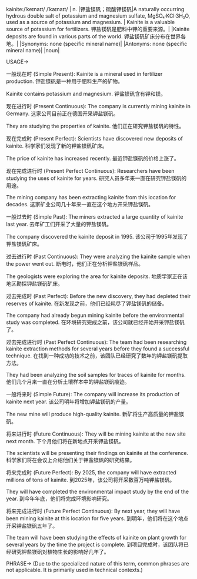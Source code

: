 kainite:/ˈkeɪnaɪt/ /ˈkaɪnaɪt/ | n. |钾盐镁矾；硫酸钾镁矾|A naturally occurring hydrous double salt of potassium and magnesium sulfate, MgSO₄·KCl·3H₂O, used as a source of potassium and magnesium. | Kainite is a valuable source of potassium for fertilizers. 钾盐镁矾是肥料中钾的重要来源。|
|Kainite deposits are found in various parts of the world. 钾盐镁矾矿床分布在世界各地。|
|Synonyms: none (specific mineral name)|
|Antonyms: none (specific mineral name)|
|noun|


USAGE->

一般现在时 (Simple Present):
Kainite is a mineral used in fertilizer production.  钾盐镁矾是一种用于肥料生产的矿物。

Kainite contains potassium and magnesium. 钾盐镁矾含有钾和镁。


现在进行时 (Present Continuous):
The company is currently mining kainite in Germany.  这家公司目前正在德国开采钾盐镁矾。

They are studying the properties of kainite.  他们正在研究钾盐镁矾的特性。


现在完成时 (Present Perfect):
Scientists have discovered new deposits of kainite. 科学家们发现了新的钾盐镁矾矿床。

The price of kainite has increased recently. 最近钾盐镁矾的价格上涨了。


现在完成进行时 (Present Perfect Continuous):
Researchers have been studying the uses of kainite for years.  研究人员多年来一直在研究钾盐镁矾的用途。

The mining company has been extracting kainite from this location for decades. 这家矿业公司几十年来一直在这个地方开采钾盐镁矾。


一般过去时 (Simple Past):
The miners extracted a large quantity of kainite last year. 去年矿工们开采了大量的钾盐镁矾。

The company discovered the kainite deposit in 1995.  该公司于1995年发现了钾盐镁矾矿床。


过去进行时 (Past Continuous):
They were analyzing the kainite sample when the power went out.  断电时，他们正在分析钾盐镁矾样品。

The geologists were exploring the area for kainite deposits. 地质学家正在该地区勘探钾盐镁矾矿床。


过去完成时 (Past Perfect):
Before the new discovery, they had depleted their reserves of kainite.  在新发现之前，他们已经耗尽了钾盐镁矾的储备。

The company had already begun mining kainite before the environmental study was completed. 在环境研究完成之前，该公司就已经开始开采钾盐镁矾了。


过去完成进行时 (Past Perfect Continuous):
The team had been researching kainite extraction methods for several years before they found a successful technique.  在找到一种成功的技术之前，该团队已经研究了数年的钾盐镁矾提取方法。

They had been analyzing the soil samples for traces of kainite for months. 他们几个月来一直在分析土壤样本中的钾盐镁矾痕迹。


一般将来时 (Simple Future):
The company will increase its production of kainite next year.  该公司明年将增加钾盐镁矾的产量。

The new mine will produce high-quality kainite. 新矿将生产高质量的钾盐镁矾。


将来进行时 (Future Continuous):
They will be mining kainite at the new site next month.  下个月他们将在新地点开采钾盐镁矾。

The scientists will be presenting their findings on kainite at the conference. 科学家们将在会议上介绍他们关于钾盐镁矾的研究结果。



将来完成时 (Future Perfect):
By 2025, the company will have extracted millions of tons of kainite.  到2025年，该公司将开采数百万吨钾盐镁矾。

They will have completed the environmental impact study by the end of the year. 到今年年底，他们将完成环境影响研究。


将来完成进行时 (Future Perfect Continuous):
By next year, they will have been mining kainite at this location for five years. 到明年，他们将在这个地点开采钾盐镁矾五年了。

The team will have been studying the effects of kainite on plant growth for several years by the time the project is complete. 到项目完成时，该团队将已经研究钾盐镁矾对植物生长的影响好几年了。


PHRASE->
(Due to the specialized nature of this term, common phrases are not applicable.  It is primarily used in technical contexts.)
